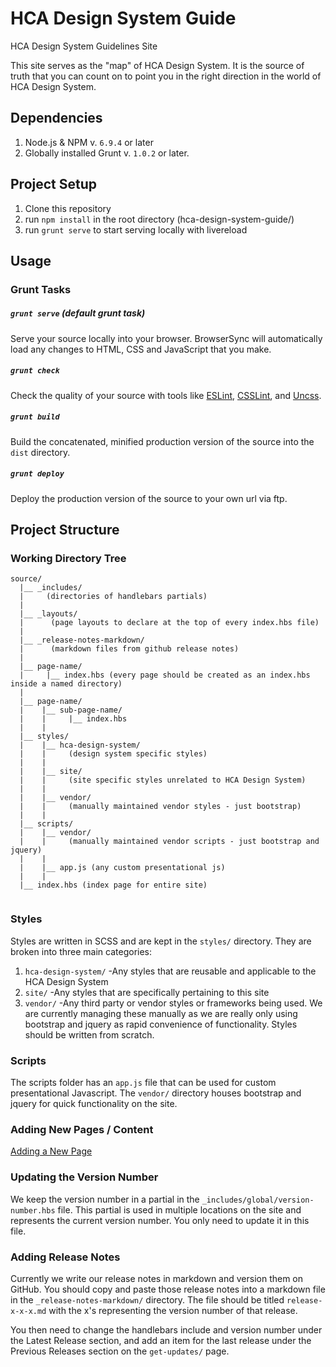 # HCA Design System Guide

HCA Design System Guidelines Site

This site serves as the "map" of HCA Design System. It is the source of truth
that you can count on to point you in the right direction in the world of HCA Design System. 

## Dependencies
1. Node.js & NPM v. `6.9.4` or later
3. Globally installed Grunt v. `1.0.2` or later.

## Project Setup

1. Clone this repository
2. run `npm install` in the root directory (hca-design-system-guide/)
3. run `grunt serve` to start serving locally with livereload

## Usage

### Grunt Tasks

##### `grunt serve` (default grunt task)
Serve your source locally into your browser. BrowserSync will automatically load any changes to HTML, CSS and JavaScript that you make.

##### `grunt check`
Check the quality of your source with tools like [ESLint](http://eslint.org/), [CSSLint](http://csslint.net/), and [Uncss](http://giakki.github.io/uncss/).

##### `grunt build`
Build the concatenated, minified production version of the source into the `dist` directory.

##### `grunt deploy`
Deploy the production version of the source to your own url via ftp.



## Project Structure

### Working Directory Tree
```
source/
  |__ _includes/
  |     (directories of handlebars partials)
  |  
  |__ _layouts/
  |      (page layouts to declare at the top of every index.hbs file)
  |  
  |__ _release-notes-markdown/
  |      (markdown files from github release notes)
  |
  |__ page-name/
  |     |__ index.hbs (every page should be created as an index.hbs inside a named directory)
  |     
  |__ page-name/ 
  |    |__ sub-page-name/
  |    |     |__ index.hbs
  |    | 
  |__ styles/
  |    |__ hca-design-system/
  |    |     (design system specific styles)
  |    |   
  |    |__ site/
  |    |     (site specific styles unrelated to HCA Design System)
  |    |  
  |    |__ vendor/
  |    |     (manually maintained vendor styles - just bootstrap)
  |    | 
  |__ scripts/
  |    |__ vendor/
  |    |     (manually maintained vendor scripts - just bootstrap and jquery)
  |    | 
  |    |__ app.js (any custom presentational js) 
  |    |
  |__ index.hbs (index page for entire site) 
  
```


### Styles
Styles are written in SCSS and are kept in the ```styles/``` directory. 
They are broken into three main categories:

1. ```hca-design-system/```
  -Any styles that are reusable and applicable to the HCA Design System
2. ```site/```
  -Any styles that are specifically pertaining to this site 
3. ```vendor/```
  -Any third party or vendor styles or frameworks being used. We are currently managing these manually as we are really only using bootstrap and jquery as rapid convenience of functionality. Styles should be written from scratch.  
  
  
### Scripts 
The scripts folder has an `app.js` file that can be used for custom presentational Javascript. The  `vendor/` directory houses bootstrap and jquery for quick functionality on the site.

### Adding New Pages / Content 
[Adding a New Page](https://github.com/hca-design-system/hca-design-system-guide/blob/master/source/docs/adding-a-new-page.md)


### Updating the Version Number 
We keep the version number in a partial in the  ```_includes/global/version-number.hbs``` file. This partial is used in multiple locations on the site and represents the current version number. You only need to update it in this file. 


### Adding Release Notes 
Currently we write our release notes in markdown and version them on GitHub. You should copy and paste those release notes into a markdown file in the ```_release-notes-markdown/``` directory. The file should be titled ```release-x-x-x.md``` with the x's representing the version number of that release. 

You then need to change the handlebars include and version number under the Latest Release section, and add an item for the last release under the Previous Releases section on the ```get-updates/``` page. 
